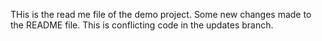 THis is the read me file of the demo project.
Some new changes made to the README file.
This is conflicting code in the updates branch.
